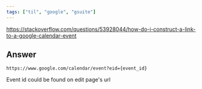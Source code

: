 ```yaml
---
tags: ["til", "google", "gsuite"]
---
```

https://stackoverflow.com/questions/53928044/how-do-i-construct-a-link-to-a-google-calendar-event

## Answer
```
https://www.google.com/calendar/event?eid={event_id}
```
Event id could be found on edit page's url